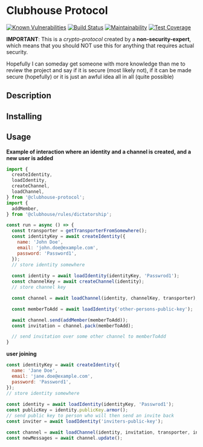# Clubhouse Protocol

[![Known Vulnerabilities](https://snyk.io//test/github/clubhouse-protocol/protocol/badge.svg?targetFile=package.json)](https://snyk.io//test/github/clubhouse-protocol/protocol?targetFile=package.json) [![Build Status](https://travis-ci.org/clubhouse-protocol/protocol.svg?branch=master)](https://travis-ci.org/clubhouse-protocol/protocol) [![Maintainability](https://api.codeclimate.com/v1/badges/8e855b081f4ae0f63e06/maintainability)](https://codeclimate.com/github/clubhouse-protocol/protocol/maintainability) [![Test Coverage](https://api.codeclimate.com/v1/badges/8e855b081f4ae0f63e06/test_coverage)](https://codeclimate.com/github/clubhouse-protocol/protocol/test_coverage)

**IMPORTANT**: This is a _crypto-protocol_ created by a **non-security-expert**, which means that you should NOT use this for anything that requires actual security.

Hopefully I can someday get someone with more knowledge than me to review the project and say if it is secure (most likely not), if it can be made secure (hopefully) or it is just an awful idea all in all (quite possible)

## Description

## Installing

## Usage

**Example of interaction where an identity and a channel is created, and a new user is added**
```javascript
import { 
  createIdentity,
  loadIdentity,
  createChannel,
  loadChannel,
} from '@clubhouse-protocol';
import {
  addMember,
} from '@clubhouse/rules/dictatorship';

const run = async () => {
  const transporter = getTransporterFromSomewhere();
  const identityKey = await createIdentity({
    name: 'John Doe',
    email: 'john.doe@example.com',
    password: 'Password1',
  });
  // store identity somewhere
  
  const identity = await loadIdentity(identityKey, 'Passwrod1');
  const channelKey = await createChannel(identity);
  // store channel key

  const channel = await loadChannel(identity, channelKey, transporter);

  const memberToAdd = await loadIdentity('other-persons-public-key');

  await channel.send(addMember(memberToAdd));
  const invitation = channel.pack(memberToAdd);

  // send invitation over some other channel to memberToAdd
}
```

**user joining**
```javascript
const identityKey = await createIdentity({
  name: 'Jane Doe',
  email: 'jane.doe@example.com',
  password: 'Password1',
});
// store identity somewhere
  
const identity = await loadIdentity(identityKey, 'Passwrod1');
const publicKey = identity.publicKey.armor();
// send public key to person who will then send an invite back
const inviter = await loadIdentity('inviters-public-key');

const channel = await loadChannel(identity, invitation, transporter, inviter);
const newMessages = await channel.update();
```
